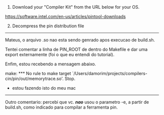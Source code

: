 1. Download your "Compiler Kit" from the URL below for your OS.

 https://software.intel.com/en-us/articles/pintool-downloads

2. Decompress the pin distribution file 

----

Mateus, o arquivo .so nao esta sendo genrado apos execucao de build.sh.

Tentei comentar a linha de PIN_ROOT de dentro do Makefile e dar uma export externamente (foi o que eu entendi do tutorial).

Enfim, estou recebendo a mensagem abaixo.

make: *** No rule to make target `/Users/damorim/projects/compilers-cin/pin/out/memorytrace.so'.  Stop.

* estou fazendo isto do meu mac

---

Outro comentario: percebi que vc. ***nao*** usou o parametro -e, a partir de build.sh, como indicado para compilar a ferramenta pin.